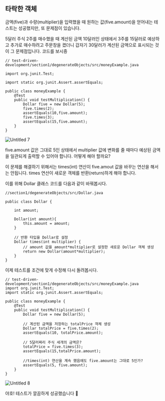 ## 타락한 객체

금액(five)과 수량(multiplier)을 입력했을 때 원하는 값(five.amount)을 얻어내는 테스트는 성공했지만, 또 문제점이 있습니다.

5달러 주식 2주를 매수했을 때 계산된 금액 10달러인 상태에서 3주를 15달러로 예상하고 추가로 매수하려고 주문창을 켰더니 갑자기 30달러가 계산된 금액으로 표시되는 것이 그 문제점입니다. 코드를 보시죵

```
// test-driven-development/section1/degenerateObjects/src/moneyExample.java

import org.junit.Test;

import static org.junit.Assert.assertEquals;

public class moneyExample {
    @Test
    public void testMultiplication() {
        Dollar five = new Dollar(5);
        five.times(2);
        assertEquals(10,five.amount);
        five.times(3);
        assertEquals(15,five.amount);
    }
}
```

![Untitled 7](https://user-images.githubusercontent.com/30682847/149088771-fba1d517-c2cb-4e9f-ab13-375ab9e95374.png)

five.amount 값은 그대로 5인 상태에서 multiplier 값에 변화를 줄 때마다 예상된 금액을 일관되게 출력할 수 있어야 합니다. 어떻게 해야 할까요?

이 문제를 해결하기 위해서는 times(int) 연산이 five.amout 값을 바꾸는 연산을 해서는 안됩니다. times 연산이 새로운 객체를 반환(return)하게 해야 합니다.

이를 위해 Dollar 클래스 코드를 다음과 같이 바꿔봅시다.

```
//section1/degenerateObjects/src/Dollar.java

public class Dollar {

    int amount;

    Dollar(int amount){
        this.amount = amount;
    }

    // 반환 타입을 Dollar로 설정
    Dollar times(int multiplier) {
        // amount 값을 amount*multiplier로 설정한 새로운 Dollar 객체 생성
        return new Dollar(amount*multiplier);
    }
}
```

이제 테스트를 조건에 맞게 수정해 다시 돌려봅시다.

```
// test-driven-development/section1/degenerateObjects/src/moneyExample.java
import org.junit.Test;
import static org.junit.Assert.assertEquals;

public class moneyExample {
    @Test
    public void testMultiplication() {
        Dollar five = new Dollar(5);

        // 계산된 금액을 저장하는 totalPrice 객체 생성
        Dollar totalPrice = five.times(2);
        assertEquals(10, totalPrice.amount);

        // 5달러짜리 주식 세개의 금액은?
        totalPrice = five.times(3);
        assertEquals(15,totalPrice.amount);

        //times(int) 연산을 계속 했음에도 five.amount는 그대로 5인가?
        assertEquals(5, five.amount);
    }
}
```

![Untitled 8](https://user-images.githubusercontent.com/30682847/149088777-2673f19b-bfc7-4a36-8a90-4f07f909a0b9.png)

야호! 테스트가 깔끔하게 성공했습니다 🥰